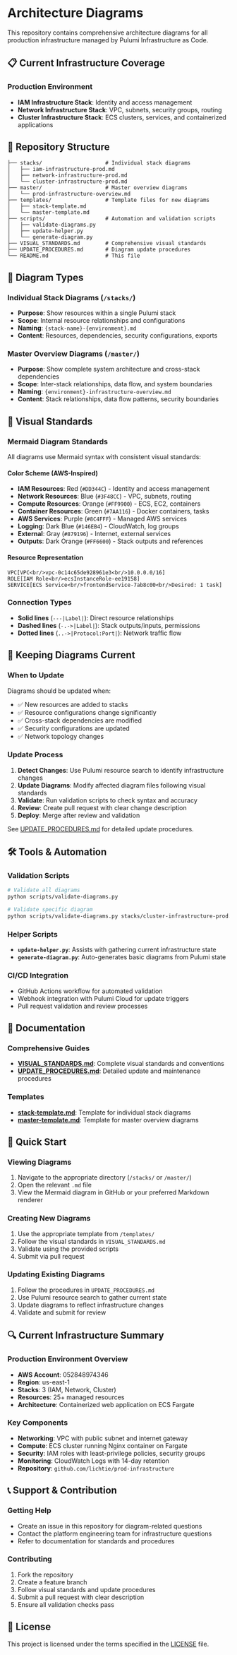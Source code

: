 # Architecture Diagrams

This repository contains comprehensive architecture diagrams for all production infrastructure managed by Pulumi Infrastructure as Code.

## 📋 Current Infrastructure Coverage

### Production Environment
- **IAM Infrastructure Stack**: Identity and access management
- **Network Infrastructure Stack**: VPC, subnets, security groups, routing
- **Cluster Infrastructure Stack**: ECS clusters, services, and containerized applications

## 📁 Repository Structure

```
├── stacks/                    # Individual stack diagrams
│   ├── iam-infrastructure-prod.md
│   ├── network-infrastructure-prod.md
│   └── cluster-infrastructure-prod.md
├── master/                    # Master overview diagrams
│   └── prod-infrastructure-overview.md
├── templates/                 # Template files for new diagrams
│   ├── stack-template.md
│   └── master-template.md
├── scripts/                   # Automation and validation scripts
│   ├── validate-diagrams.py
│   ├── update-helper.py
│   └── generate-diagram.py
├── VISUAL_STANDARDS.md        # Comprehensive visual standards
├── UPDATE_PROCEDURES.md       # Diagram update procedures
└── README.md                  # This file
```

## 🎯 Diagram Types

### Individual Stack Diagrams (`/stacks/`)
- **Purpose**: Show resources within a single Pulumi stack
- **Scope**: Internal resource relationships and configurations
- **Naming**: `{stack-name}-{environment}.md`
- **Content**: Resources, dependencies, security configurations, exports

### Master Overview Diagrams (`/master/`)
- **Purpose**: Show complete system architecture and cross-stack dependencies
- **Scope**: Inter-stack relationships, data flow, and system boundaries
- **Naming**: `{environment}-infrastructure-overview.md`
- **Content**: Stack relationships, data flow patterns, security boundaries

## 🎨 Visual Standards

### Mermaid Diagram Standards
All diagrams use Mermaid syntax with consistent visual standards:

#### Color Scheme (AWS-Inspired)
- **IAM Resources**: Red (`#DD344C`) - Identity and access management
- **Network Resources**: Blue (`#3F48CC`) - VPC, subnets, routing
- **Compute Resources**: Orange (`#FF9900`) - ECS, EC2, containers
- **Container Resources**: Green (`#7AA116`) - Docker containers, tasks
- **AWS Services**: Purple (`#8C4FFF`) - Managed AWS services
- **Logging**: Dark Blue (`#146EB4`) - CloudWatch, log groups
- **External**: Gray (`#879196`) - Internet, external services
- **Outputs**: Dark Orange (`#FF6600`) - Stack outputs and references

#### Resource Representation
```mermaid
VPC[VPC<br/>vpc-0c14c65de928961e3<br/>10.0.0.0/16]
ROLE[IAM Role<br/>ecsInstanceRole-ee19158]
SERVICE[ECS Service<br/>frontendService-7ab8c00<br/>Desired: 1 task]
```

### Connection Types
- **Solid lines** (`---|Label|`): Direct resource relationships
- **Dashed lines** (`-.->|Label|`): Stack outputs/inputs, permissions
- **Dotted lines** (`..->|Protocol:Port|`): Network traffic flow

## 🔄 Keeping Diagrams Current

### When to Update
Diagrams should be updated when:
- ✅ New resources are added to stacks
- ✅ Resource configurations change significantly  
- ✅ Cross-stack dependencies are modified
- ✅ Security configurations are updated
- ✅ Network topology changes

### Update Process
1. **Detect Changes**: Use Pulumi resource search to identify infrastructure changes
2. **Update Diagrams**: Modify affected diagram files following visual standards
3. **Validate**: Run validation scripts to check syntax and accuracy
4. **Review**: Create pull request with clear change description
5. **Deploy**: Merge after review and validation

See [UPDATE_PROCEDURES.md](UPDATE_PROCEDURES.md) for detailed update procedures.

## 🛠 Tools & Automation

### Validation Scripts
```bash
# Validate all diagrams
python scripts/validate-diagrams.py

# Validate specific diagram
python scripts/validate-diagrams.py stacks/cluster-infrastructure-prod.md
```

### Helper Scripts
- **`update-helper.py`**: Assists with gathering current infrastructure state
- **`generate-diagram.py`**: Auto-generates basic diagrams from Pulumi state

### CI/CD Integration
- GitHub Actions workflow for automated validation
- Webhook integration with Pulumi Cloud for update triggers
- Pull request validation and review processes

## 📖 Documentation

### Comprehensive Guides
- **[VISUAL_STANDARDS.md](VISUAL_STANDARDS.md)**: Complete visual standards and conventions
- **[UPDATE_PROCEDURES.md](UPDATE_PROCEDURES.md)**: Detailed update and maintenance procedures

### Templates
- **[stack-template.md](templates/stack-template.md)**: Template for individual stack diagrams
- **[master-template.md](templates/master-template.md)**: Template for master overview diagrams

## 🚀 Quick Start

### Viewing Diagrams
1. Navigate to the appropriate directory (`/stacks/` or `/master/`)
2. Open the relevant `.md` file
3. View the Mermaid diagram in GitHub or your preferred Markdown renderer

### Creating New Diagrams
1. Use the appropriate template from `/templates/`
2. Follow the visual standards in `VISUAL_STANDARDS.md`
3. Validate using the provided scripts
4. Submit via pull request

### Updating Existing Diagrams
1. Follow the procedures in `UPDATE_PROCEDURES.md`
2. Use Pulumi resource search to gather current state
3. Update diagrams to reflect infrastructure changes
4. Validate and submit for review

## 🔍 Current Infrastructure Summary

### Production Environment Overview
- **AWS Account**: 052848974346
- **Region**: us-east-1
- **Stacks**: 3 (IAM, Network, Cluster)
- **Resources**: 25+ managed resources
- **Architecture**: Containerized web application on ECS Fargate

### Key Components
- **Networking**: VPC with public subnet and internet gateway
- **Compute**: ECS cluster running Nginx container on Fargate
- **Security**: IAM roles with least-privilege policies, security groups
- **Monitoring**: CloudWatch Logs with 14-day retention
- **Repository**: `github.com/lichtie/prod-infrastructure`

## 📞 Support & Contribution

### Getting Help
- Create an issue in this repository for diagram-related questions
- Contact the platform engineering team for infrastructure questions
- Refer to documentation for standards and procedures

### Contributing
1. Fork the repository
2. Create a feature branch
3. Follow visual standards and update procedures
4. Submit a pull request with clear description
5. Ensure all validation checks pass

## 📄 License

This project is licensed under the terms specified in the [LICENSE](LICENSE) file.